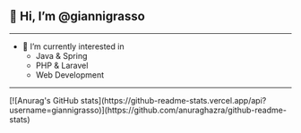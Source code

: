## 👋 Hi, I’m @giannigrasso
<hr>

- 👀 I’m currently interested in
  - Java & Spring
  - PHP & Laravel
  - Web Development

<hr>
[![Anurag's GitHub stats](https://github-readme-stats.vercel.app/api?username=giannigrasso)](https://github.com/anuraghazra/github-readme-stats)

<!---
giannigrasso/giannigrasso is a ✨ special ✨ repository because its `README.md` (this file) appears on your GitHub profile.
You can click the Preview link to take a look at your changes.
--->

